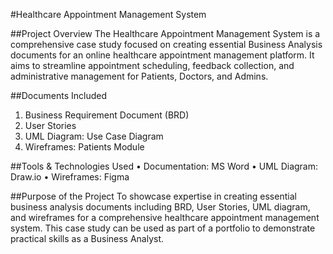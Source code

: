 #Healthcare Appointment Management System

##Project Overview
The Healthcare Appointment Management System is a comprehensive case study focused on creating essential Business Analysis documents for an online healthcare appointment management platform. It aims to streamline appointment scheduling, feedback collection, and administrative management for Patients, Doctors, and Admins.

##Documents Included
1.	Business Requirement Document (BRD)
3.	User Stories
4.	UML Diagram:
    Use Case Diagram
5.	Wireframes:
    Patients Module
  	
##Tools & Technologies Used
•	Documentation: MS Word
•	UML Diagram: Draw.io
•	Wireframes: Figma

##Purpose of the Project
To showcase expertise in creating essential business analysis documents including BRD, User Stories, UML diagram, and wireframes for a comprehensive healthcare appointment management system. This case study can be used as part of a portfolio to demonstrate practical skills as a Business Analyst.


